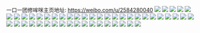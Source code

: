一口一团修哞咪主页地址: https://weibo.com/u/2584280040 
![](https://wx4.sinaimg.cn/mw2000/9a08fbe8ly1h90qy42t3dj228v35re84.jpg) 
![](https://wx4.sinaimg.cn/mw2000/9a08fbe8ly1h90qy0aqqfj228o23de83.jpg) 
![](https://wx4.sinaimg.cn/mw2000/9a08fbe8ly1h90qy5l9v9j21511jab29.jpg) 
![](https://wx4.sinaimg.cn/mw2000/9a08fbe8ly1h7um0b9d97j21j02pse81.jpg) 
![](https://wx4.sinaimg.cn/mw2000/9a08fbe8ly1h7um0de6k0j23407037wj.jpg) 
![](https://wx4.sinaimg.cn/mw2000/9a08fbe8ly1h7um0bxo15j224l3404qp.jpg) 
![](https://wx4.sinaimg.cn/mw2000/9a08fbe8ly1h7um03p1jlj22c05ob1ky.jpg) 
![](https://wx4.sinaimg.cn/mw2000/9a08fbe8ly1h7um0hqrh5j23406zwkjn.jpg) 
![](https://wx4.sinaimg.cn/mw2000/9a08fbe8ly1h7ulzzfrhmj22bb333ay7.jpg) 
![](https://wx4.sinaimg.cn/mw2000/9a08fbe8ly1h7um096xrlj23404o27wj.jpg) 
![](https://wx4.sinaimg.cn/mw2000/9a08fbe8ly1h7um0fs6a3j22tk7mgkjp.jpg) 
![](https://wx4.sinaimg.cn/mw2000/9a08fbe8ly1h7um0i6f3fj20wi2b0qbb.jpg) 
![](https://wx4.sinaimg.cn/mw2000/9a08fbe8gy1h4ni5t4xfuj23114uy7wi.jpg) 
![](https://wx4.sinaimg.cn/mw2000/9a08fbe8gy1h4ni5vvzi3j211x11x15p.jpg) 
![](https://wx4.sinaimg.cn/mw2000/9a08fbe8gy1h4ni704w4xj227z1nhx6p.jpg) 
![](https://wx4.sinaimg.cn/mw2000/9a08fbe8gy1h4ni7r1leij215d0v1k6c.jpg) 
![](https://wx4.sinaimg.cn/mw2000/9a08fbe8gy1h4ni6jpudbj23402d67wi.jpg) 
![](https://wx4.sinaimg.cn/mw2000/9a08fbe8gy1h4ni7fjjymj23404o2qv7.jpg) 
![](https://wx4.sinaimg.cn/mw2000/9a08fbe8gy1h4ni7kju0sj213e0wi7i8.jpg) 
![](https://wx4.sinaimg.cn/mw2000/9a08fbe8gy1h4ni72tw14j22c033yx6p.jpg) 
![](https://wx4.sinaimg.cn/mw2000/9a08fbe8gy1h4ni6lrsjhj21rh2db4lb.jpg) 
![](https://wx4.sinaimg.cn/mw2000/9a08fbe8gy1h4d8mwtwwpj20wi1dqjtc.jpg) 
![](https://wx4.sinaimg.cn/mw2000/9a08fbe8gy1h46w941gbaj22bza26kjp.jpg) 
![](https://wx4.sinaimg.cn/mw2000/9a08fbe8gy1h46w8zy9ulj22wsalzx6w.jpg) 
![](https://wx4.sinaimg.cn/mw2000/9a08fbe8gy1h46w96ynw9j23409a1kjo.jpg) 
![](https://wx4.sinaimg.cn/mw2000/9a08fbe8gy1h46w97ort6j20wi2k3gv8.jpg) 
![](https://wx4.sinaimg.cn/mw2000/9a08fbe8gy1h46w9br147j221d2wb7wh.jpg) 
![](https://wx4.sinaimg.cn/mw2000/9a08fbe8gy1h46w9avnq1j20vm167n80.jpg) 
![](https://wx4.sinaimg.cn/mw2000/9a08fbe8gy1h46w8wmvh7j20ri11iahu.jpg) 
![](https://wx4.sinaimg.cn/mw2000/9a08fbe8gy1h46w997uovj20so11ywm3.jpg) 
![](https://wx4.sinaimg.cn/mw2000/9a08fbe8gy1h46w98g2g7j216z0whtga.jpg) 
![](https://wx4.sinaimg.cn/mw2000/9a08fbe8gy1h44jq807epj21531xd7ry.jpg) 
![](https://wx4.sinaimg.cn/mw2000/9a08fbe8gy1h44jq9qtvzj20v00v0af4.jpg) 
![](https://wx4.sinaimg.cn/mw2000/9a08fbe8gy1h44jq76i5ij21680whn8t.jpg) 
![](https://wx4.sinaimg.cn/mw2000/9a08fbe8gy1h44jq98z1rj20q60q60w1.jpg) 
![](https://wx4.sinaimg.cn/mw2000/9a08fbe8gy1h44jq5j7q3j20v70v778o.jpg) 
![](https://wx4.sinaimg.cn/mw2000/9a08fbe8gy1h44jq8o3lpj20vw0w3dle.jpg) 
![](https://wx4.sinaimg.cn/mw2000/9a08fbe8gy1h3vpyc9jzrj20wh0wh17j.jpg) 
![](https://wx4.sinaimg.cn/mw2000/9a08fbe8gy1h3vpybbou2j217c0wie06.jpg) 
![](https://wx4.sinaimg.cn/mw2000/9a08fbe8gy1h3vpy04evlj214q0ukts4.jpg) 
![](https://wx4.sinaimg.cn/mw2000/9a08fbe8gy1h3vpyee4wnj21310tah80.jpg) 
![](https://wx4.sinaimg.cn/mw2000/9a08fbe8gy1h3vpya19dpj22872yxqv7.jpg) 
![](https://wx4.sinaimg.cn/mw2000/9a08fbe8gy1h3vpyd5ynjj20sm1254ca.jpg) 
![](https://wx4.sinaimg.cn/mw2000/9a08fbe8gy1h3vpy1heyfj20t80t8h4h.jpg) 
![](https://wx4.sinaimg.cn/mw2000/9a08fbe8gy1h3vpy3eb5sj217c0wi47q.jpg) 
![](https://wx4.sinaimg.cn/mw2000/9a08fbe8gy1h3vpy2bve8j217c0wi46x.jpg) 
![](https://wx4.sinaimg.cn/mw2000/9a08fbe8gy1h3tfj1o39cj20wi17cdmh.jpg) 
![](https://wx4.sinaimg.cn/mw2000/9a08fbe8gy1h3tfl16q53j20bf0bfgle.jpg) 
